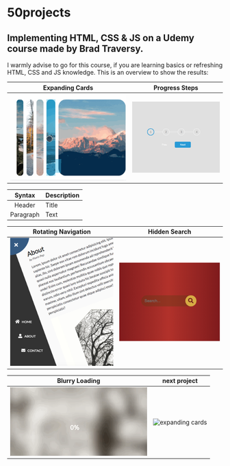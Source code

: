 # 50projects

## Implementing HTML, CSS &amp; JS on a Udemy course made by Brad Traversy.

I warmly advise to go for this course, if you are learning basics or refreshing HTML, CSS and JS knowledge.
This is an overview to show the results:

|                                                   Expanding Cards                                                   |          Progress Steps          |
| :-----------------------------------------------------------------------------------------------------------------: | :------------------------------: |
| [![expanding cards](images/01.gif)](https://krisbaranski.github.io/50projects/course/01.expanding_cards/index.html) | ![progress steps](images/02.png) |

|  Syntax   | Description |
| :-------: | ----------- |
|  Header   | Title       |
| Paragraph | Text        |

|          Rotating Navigation          |          Hidden Search          |
| :-----------------------------------: | :-----------------------------: |
| ![rotating navigation](images/03.png) | ![hidden search](images/04.png) |

|          Blurry Loading          |           next project            |
| :------------------------------: | :-------------------------------: |
| ![blurry loading](images/05.gif) | ![expanding cards](images/06.png) |
